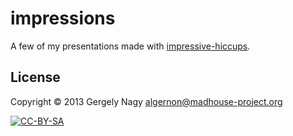 # impressions

A few of my presentations made with [impressive-hiccups][ih].

 [ih]: https://github.com/algernon/impressive-hiccups

## License

Copyright © 2013 Gergely Nagy <algernon@madhouse-project.org>

[![CC-BY-SA](http://i.creativecommons.org/l/by-sa/3.0/80x15.png)](http://creativecommons.org/licenses/by-sa/3.0/)
